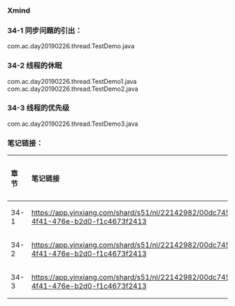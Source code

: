 ### Xmind

### 34-1 同步问题的引出：
com.ac.day20190226.thread.TestDemo.java  
### 34-2 线程的休眠
com.ac.day20190226.thread.TestDemo1.java  
com.ac.day20190226.thread.TestDemo2.java  
### 34-3 线程的优先级
com.ac.day20190226.thread.TestDemo3.java  
### 笔记链接：
| 章节 | 笔记链接 | 笔记内容 |
| :--- | :--- | :--- |
| 34-1 | https://app.yinxiang.com/shard/s51/nl/22142982/00dc7452-4f41-476e-b2d0-f1c4673f2413 | 2.1章节 |
| 34-2 | https://app.yinxiang.com/shard/s51/nl/22142982/00dc7452-4f41-476e-b2d0-f1c4673f2413 | 2.2章节 |
| 34-3 | https://app.yinxiang.com/shard/s51/nl/22142982/00dc7452-4f41-476e-b2d0-f1c4673f2413 | 2.3章节 |







